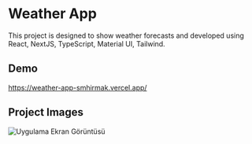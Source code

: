 
# Weather App

This project is designed to show weather forecasts and developed using React, NextJS, TypeScript, Material UI, Tailwind.

## Demo

https://weather-app-smhirmak.vercel.app/
  
## Project Images

![Uygulama Ekran Görüntüsü](https://user-images.githubusercontent.com/42941265/263491602-cc2471a3-2cde-4bd1-81dd-7e600eaf7b37.png)

  
